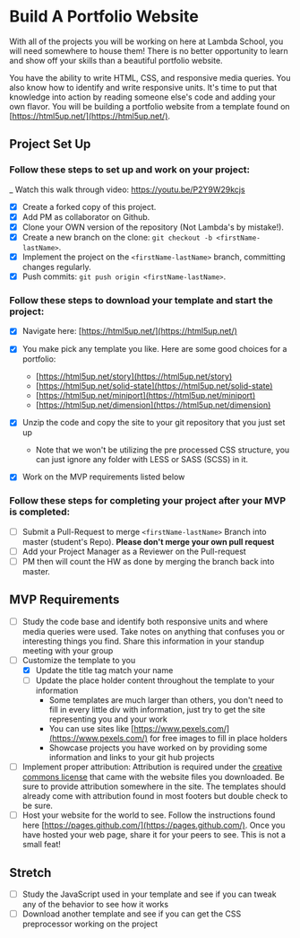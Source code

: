 # Build A Portfolio Website

With all of the projects you will be working on here at Lambda School, you will need somewhere to house them!  There is no better opportunity to learn and show off your skills than a beautiful portfolio website.  

You have the ability to write HTML, CSS, and responsive media queries.  You also know how to identify and write responsive units.  It's time to put that knowledge into action by reading someone else's code and adding your own flavor.  You will be building a portfolio website from a template found on [https://html5up.net/](https://html5up.net/).

## Project Set Up

### Follow these steps to set up and work on your project:

_ Watch this walk through video:  https://youtu.be/P2Y9W29kcjs

- [x] Create a forked copy of this project.
- [x] Add PM as collaborator on Github.
- [x] Clone your OWN version of the repository (Not Lambda's by mistake!).
- [x] Create a new branch on the clone: `git checkout -b <firstName-lastName>`.
- [x] Implement the project on the `<firstName-lastName>` branch, committing changes regularly.
- [x] Push commits: `git push origin <firstName-lastName>`.

### Follow these steps to download your template and start the project:

- [x] Navigate here: [https://html5up.net/](https://html5up.net/)
- [x] You make pick any template you like.  Here are some good choices for a portfolio:
	- [https://html5up.net/story](https://html5up.net/story)
	- [https://html5up.net/solid-state](https://html5up.net/solid-state)
	- [https://html5up.net/miniport](https://html5up.net/miniport)
	- [https://html5up.net/dimension](https://html5up.net/dimension)

- [x] Unzip the code and copy the site to your git repository that you just set up
	* Note that we won't be utilizing the pre processed CSS structure, you can
	  just ignore any folder with LESS or SASS (SCSS) in it.
- [x] Work on the MVP requirements listed below

### Follow these steps for completing your project after your MVP is completed:

- [ ] Submit a Pull-Request to merge `<firstName-lastName>` Branch into master
  (student's Repo). **Please don't merge your own pull request**
- [ ] Add your Project Manager as a Reviewer on the Pull-request
- [ ] PM then will count the HW as done by merging the branch back into master.

## MVP Requirements

- [ ] Study the code base and identify both responsive units and where media
  queries were used.  Take notes on anything that confuses you or interesting
  things you find.  Share this information in your standup meeting with your
  group
- [ ] Customize the template to you 
	- [x] Update the title tag match your name
	- [ ] Update the place holder content throughout the template to your
	  information
		* Some templates are much larger than others, you don't need to fill in every
		  little div with information, just try to get the site representing you and
		  your work 
		* You can use sites like [https://www.pexels.com/](https://www.pexels.com/)
		  for free images to fill in place holders
		* Showcase projects you have worked on by providing some information and links
		  to your git hub projects
- [ ] Implement proper attribution: Attribution is required under the
  [creative commons license](https://html5up.net/license) that came with the
  website files you downloaded.  Be sure to provide attribution somewhere in the
  site.  The templates should already come with attribution found in most
  footers but double check to be sure.
- [ ] Host your website for the world to see. Follow the instructions found here
  [https://pages.github.com/](https://pages.github.com/).  Once you have hosted
  your web page, share it for your peers to see.  This is not a small feat!

## Stretch

- [ ] Study the JavaScript used in your template and see if you can tweak any of
  the behavior to see how it works
- [ ] Download another template and see if you can get the CSS preprocessor
  working on the project
